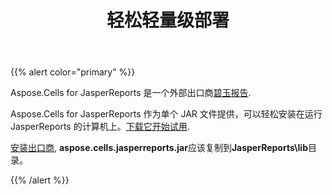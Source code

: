 ﻿---
title: 轻松轻量级部署
type: docs
weight: 40
url: /zh/jasperreports/easy-and-lightweight-deployment/
---
{{% alert color="primary" %}}

Aspose.Cells for JasperReports 是一个外部出口商[碧玉报告](https://community.jaspersoft.com/project/jasperreports-library).

Aspose.Cells for JasperReports 作为单个 JAR 文件提供，可以轻松安装在运行 JasperReports 的计算机上。[下载它开始试用](https://downloads.aspose.com/cells/jasperreports).

[安装出口商](/cells/zh/jasperreports/installation/), **aspose.cells.jasperreports.jar**应该复制到**JasperReports\lib**目录。

{{% /alert %}}
